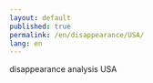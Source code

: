 ```yaml
---
layout: default
published: true
permalink: /en/disappearance/USA/
lang: en
---
```


disappearance analysis USA
